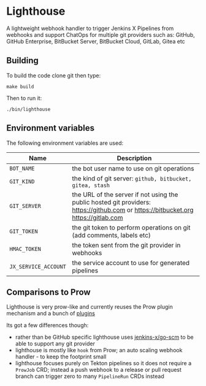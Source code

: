 # Lighthouse

A lightweight webhook handler to trigger Jenkins X Pipelines from webhooks and support ChatOps for multiple git providers such as: GitHub, GitHub Enterprise, BitBucket Server, BitBucket Cloud, GitLab, Gitea etc

## Building

To build the code clone git then type:

    make build
    
Then to run it:

    ./bin/lighthouse


## Environment variables

The following environment variables are used:

| Name  |  Description |
| ------------- | ------------- |
| `BOT_NAME` | the bot user name to use on git operations |
| `GIT_KIND` | the kind of git server: `github, bitbucket, gitea, stash` |
| `GIT_SERVER` | the URL of the server if not using the public hosted git providers: https://github.com or https://bitbucket.org https://gitlab.com |
| `GIT_TOKEN` | the git token to perform operations on git (add comments, labels etc) |
| `HMAC_TOKEN` | the token sent from the git provider in webhooks |
| `JX_SERVICE_ACCOUNT` | the service account to use for generated pipelines |


    
## Comparisons to Prow

Lighthouse is very prow-like and currently reuses the Prow plugin mechanism and a bunch of [plugins]()

Its got a few differences though:

* rather than be GitHub specific lighthouse uses [jenkins-x/go-scm](https://github.com/jenkins-x/go-scm) to be able to support any git provider 
* lighthouse is mostly like `hook` from Prow; an auto scaling webhook handler - to keep the footprint small
* lighthouse focuses purely on Tekton pipelines so it does not require a `ProwJob` CRD; instead a push webhook to a release or pull request branch can trigger zero to many `PipelineRun` CRDs instead   